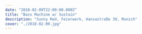 ```yaml
---
date: "2018-02-09T22:00:00.000Z"
title: "Bass Machine w/ Sustain"
description: "Sunny Red, Feierwerk, Hansastraße 39, Munich"
cover: "./2018-02-09.jpg"
---
```

